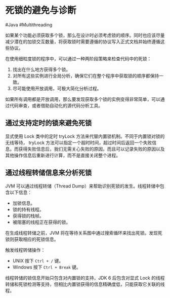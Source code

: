 # 死锁的避免与诊断
#Java #Multithreading 

如果某个功能必须获取多个锁，那么在设计时必须考虑锁的顺序。同时也应该尽量减少潜在的加锁交互数量，将获取锁时需要遵循的协议写入正式文档并始终遵循这些协议。

在使用细粒度锁的程序中，可以通过一种两阶段策略来检查代码中的死锁：

1. 找出在什么地方获得多个锁。
2. 对所有这些实例进行全局分析，确保它们在整个程序中获取锁的顺序都保持一致。
3. 尽可能使用开放调用，可极大简化分析过程。

如果所有调用都是开放调用，那么要发现获取多个锁的实例变得非常简单，可以通过代码审查，或者借助自动化的源代码分析工具。

## 通过支持定时的锁来避免死锁

显式使用 Lock 类中的定时 tryLock 方法来代替内置锁机制。不同于内置锁对锁的无线等待， tryLock 方法可以指定一个超时时间，超过时间后返回一个失败信息。而获得失败信息后，我们无需关心失败的原因，而且可以记录失败的原因以及其他操作信息后重新进行计算，而不是直接关闭整个进程。

## 通过线程转储信息来分析死锁

JVM 可以通过线程转储（Thread Dump）来帮助识别死锁的发生。线程转储中包含以下信息：

+ 加锁信息。
+ 锁的持有线程。
+ 获得锁的栈帧。
+ 被阻塞的线程正在获得的锁。

在生成线程转储之前，JVM 将在等待关系图中通过搜索循环来找出死锁。发现死锁则获取相应的死锁信息。

触发线程转储操作：

+ UNIX 按下 `Ctrl + /` 键。
+ Windows 按下 `Ctrl + Break` 键。

线程转储的锁信息开始只包含对内置锁的支持，JDK 6 后包含对显式 Lock 的线程转储和死锁检测等支持，但相比内置锁获得的信息精确度低，只能获取它关联的线程。